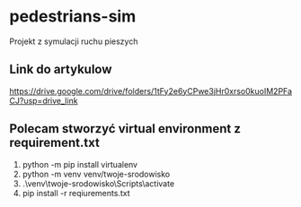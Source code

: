 # pedestrians-sim
Projekt z symulacji ruchu pieszych 

## Link do artykulow 
https://drive.google.com/drive/folders/1tFy2e6yCPwe3jHr0xrso0kuoIM2PFaCJ?usp=drive_link


## Polecam stworzyć virtual environment z requirement.txt
1. python -m pip install virtualenv
2. python -m venv venv/twoje-srodowisko
3. .\venv\twoje-srodowisko\Scripts\activate
4. pip install -r reqiurements.txt